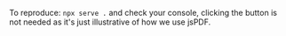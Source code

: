 To reproduce: `npx serve .` and check your console, clicking the button is not needed as it's just illustrative of how we use jsPDF.
